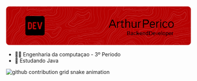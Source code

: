 ![Banner](./1.png)

- 👨‍🎓 Engenharia da computaçao - 3º Periodo
- 📕 Estudando Java


<picture>
  <source media="(prefers-color-scheme: dark)" srcset="https://raw.githubusercontent.com/arthurperico/arthurperico/output/github-contribution-grid-snake-dark.svg" />
  <source media="(prefers-color-scheme: light)" srcset="https://raw.githubusercontent.com/arthurperico/arthurperico/output/github-contribution-grid-snake.svg" />
  <img alt="github contribution grid snake animation" src="https://raw.githubusercontent.com/arthurperico/arthurperico/output/github-contribution-grid-snake.svg" />
</picture>



